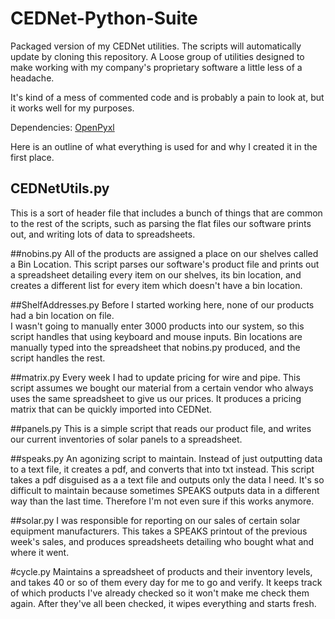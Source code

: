 # CEDNet-Python-Suite
Packaged version of my CEDNet utilities.  The scripts will automatically update by cloning this repository.
A Loose group of utilities designed to make working with my company's proprietary software a little less of a headache.

It's kind of a mess of commented code and is probably a pain to look at, but it works well for my purposes.

Dependencies: [OpenPyxl](https://pypi.python.org/pypi/openpyxl)

Here is an outline of what everything is used for and why I created it in the first place.

## CEDNetUtils.py
This is a sort of header file that includes a bunch of things that are common to the rest of the scripts, such as parsing
the flat files our software prints out, and writing lots of data to spreadsheets.

##nobins.py
All of the products are assigned a place on our shelves called a Bin Location.  This script parses our software's
product file and prints out a spreadsheet detailing every item on our shelves, its bin location, and creates a different 
list for every item which doesn't have a bin location.  

##ShelfAddresses.py
Before I started working here, none of our products had a bin location on file.  
I wasn't going to manually enter 3000 products into our system, so this script handles that using keyboard and mouse inputs.
Bin locations are manually typed into the spreadsheet that nobins.py produced, and the script handles the rest.

##matrix.py
Every week I had to update pricing for wire and pipe.  This script assumes we bought our material from a certain vendor who always uses
the same spreadsheet to give us our prices.  It produces a pricing matrix that can be quickly imported into CEDNet.

##panels.py
This is a simple script that reads our product file, and writes our current inventories of solar panels to a spreadsheet.

##speaks.py
An agonizing script to maintain. Instead of just outputting data to a text file, it creates a pdf, and converts that into txt instead. 
This script takes a pdf disguised as a a text file and outputs only the data I need.  It's so difficult to maintain because sometimes 
SPEAKS outputs data in a different way than the last time. Therefore I'm not even sure if this works anymore.

##solar.py
I was responsible for reporting on our sales of certain solar equipment manufacturers.  This takes a SPEAKS printout of the previous 
week's sales, and produces spreadsheets detailing who bought what and where it went.  

#cycle.py
Maintains a spreadsheet of products and their inventory levels, and takes 40 or so of them every day for me to go and verify.
It keeps track of which products I've already checked so it won't make me check them again.  After they've all been checked, it wipes everything and starts fresh.
